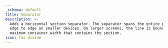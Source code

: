 ```yaml
---
_schema: default
title: Separator
description: >-
  Adds a horizontal section separator. The separator spans the entire page from
  edge to edge on smaller devices. On larger screens, the line is bound by the
  maximum container width that contains the section.
icon: fas divide
---
```

